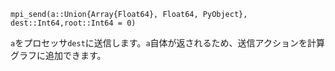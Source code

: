 ```
mpi_send(a::Union{Array{Float64}, Float64, PyObject}, dest::Int64,root::Int64 = 0)
```

`a`をプロセッサ`dest`に送信します。`a`自体が返されるため、送信アクションを計算グラフに追加できます。
